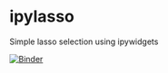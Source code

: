 # ipylasso
Simple lasso selection using ipywidgets

[![Binder](https://mybinder.org/badge_logo.svg)](https://mybinder.org/v2/gh/balbinot/ipylasso/HEAD)

